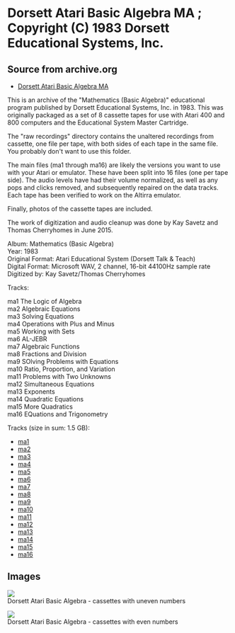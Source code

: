 # Dorsett Atari Basic Algebra MA ; Copyright (C) 1983 Dorsett Educational Systems, Inc.  
## Source from archive.org  
- [Dorsett Atari Basic Algebra MA](https://archive.org/details/DorsettAtariMathematicsBasicAlgebra)  
  
This is an archive of the "Mathematics (Basic Algebra)" educational program published by Dorsett Educational Systems, Inc. in 1983. This was originally packaged as a set of 8 cassette tapes for use with Atari 400 and 800 computers and the Educational System Master Cartridge.  
  
The "raw recordings" directory contains the unaltered recordings from cassette, one file per tape, with both sides of each tape in the same file. You probably don't want to use this folder.  
  
The main files (ma1 through ma16) are likely the versions you want to use with your Atari or emulator. These have been split into 16 files (one per tape side). The audio levels have had their volume normalized, as well as any pops and clicks removed, and subsequently repaired on the data tracks. Each tape has been verified to work on the Altirra emulator.  
  
Finally, photos of the cassette tapes are included.  
  
The work of digitization and audio cleanup was done by Kay Savetz and Thomas Cherryhomes in June 2015.  
  
Album: Mathematics (Basic Algebra)  
Year: 1983  
Original Format: Atari Educational System (Dorsett Talk & Teach)  
Digital Format: Microsoft WAV, 2 channel, 16-bit 44100Hz sample rate  
Digitized by: Kay Savetz/Thomas Cherryhomes  
  
Tracks:  
  
ma1	The Logic of Algebra  
ma2	Algebraic Equations  
ma3	Solving Equations  
ma4	Operations with Plus and Minus  
ma5	Working with Sets  
ma6	AL-JEBR  
ma7	Algebraic Functions  
ma8	Fractions and Division  
ma9	SOlving Problems with Equations  
ma10	Ratio, Proportion, and Variation  
ma11	Problems with Two Unknowns  
ma12	Simultaneous Equations  
ma13	Exponents  
ma14	Quadratic Equations  
ma15	More Quadratics  
ma16	EQuations and Trigonometry  
  
Tracks (size in sum: 1.5 GB):  
  
- [ma1](http://data.atariwiki.org/FLAC/Mathematics_(Basic_Algebra)/ma1.flac)  
- [ma2](http://data.atariwiki.org/FLAC/Mathematics_(Basic_Algebra)/ma2.flac)  
- [ma3](http://data.atariwiki.org/FLAC/Mathematics_(Basic_Algebra)/ma3.flac)  
- [ma4](http://data.atariwiki.org/FLAC/Mathematics_(Basic_Algebra)/ma4.flac)  
- [ma5](http://data.atariwiki.org/FLAC/Mathematics_(Basic_Algebra)/ma5.flac)  
- [ma6](http://data.atariwiki.org/FLAC/Mathematics_(Basic_Algebra)/ma6.flac)  
- [ma7](http://data.atariwiki.org/FLAC/Mathematics_(Basic_Algebra)/ma7.flac)  
- [ma8](http://data.atariwiki.org/FLAC/Mathematics_(Basic_Algebra)/ma8.flac)  
- [ma9](http://data.atariwiki.org/FLAC/Mathematics_(Basic_Algebra)/ma9.flac)  
- [ma10](http://data.atariwiki.org/FLAC/Mathematics_(Basic_Algebra)/ma10.flac)  
- [ma11](http://data.atariwiki.org/FLAC/Mathematics_(Basic_Algebra)/ma11.flac)  
- [ma12](http://data.atariwiki.org/FLAC/Mathematics_(Basic_Algebra)/ma12.flac)  
- [ma13](http://data.atariwiki.org/FLAC/Mathematics_(Basic_Algebra)/ma13.flac)  
- [ma14](http://data.atariwiki.org/FLAC/Mathematics_(Basic_Algebra)/ma14.flac)  
- [ma15](http://data.atariwiki.org/FLAC/Mathematics_(Basic_Algebra)/ma15.flac)  
- [ma16](http://data.atariwiki.org/FLAC/Mathematics_(Basic_Algebra)/ma16.flac)  
## Images  
![](attachments/maA_.jpg)  
Dorsett Atari Basic Algebra - cassettes with uneven numbers  
  
![](attachments/maB_.jpg)  
Dorsett Atari Basic Algebra - cassettes with even numbers  
